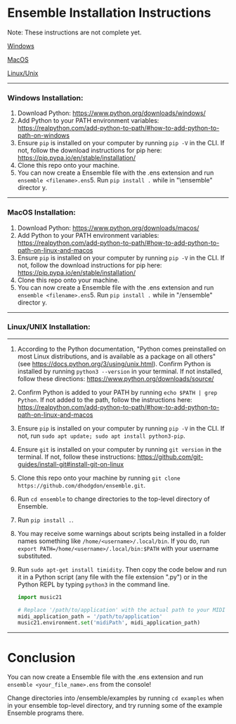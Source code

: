 # Ensemble Installation Instructions

Note: These instructions are not complete yet.

[Windows](#windows-installation)

[MacOS](#macos-installation)

[Linux/Unix](#linuxunix-installation)


___
### Windows Installation:
1. Download Python: https://www.python.org/downloads/windows/
2. Add Python to your PATH environment variables: https://realpython.com/add-python-to-path/#how-to-add-python-to-path-on-windows
3. Ensure `pip` is installed on your computer by running `pip -V` in the CLI. If not, follow the download instructions for pip here: https://pip.pypa.io/en/stable/installation/
4. Clone this repo onto your machine.
6. You can now create a Ensemble file with the .ens extension and run `ensemble <filename>.ens`5. Run `pip install .` while in "\ensemble" director
y.


___
### MacOS Installation:
1. Download Python: https://www.python.org/downloads/macos/
2. Add Python to your PATH environment variables: https://realpython.com/add-python-to-path/#how-to-add-python-to-path-on-linux-and-macos
3. Ensure `pip` is installed on your computer by running `pip -V` in the CLI. If not, follow the download instructions for pip here: https://pip.pypa.io/en/stable/installation/
4. Clone this repo onto your machine.
6. You can now create a Ensemble file with the .ens extension and run `ensemble <filename>.ens`5. Run `pip install .` while in "/ensemble" director
y.


___
### Linux/UNIX Installation:
___
1. According to the Python documentation, "Python comes preinstalled on most Linux distributions, and is available as a package on all others" (see https://docs.python.org/3/using/unix.html). Confirm Python is installed by running `python3 --version` in your terminal. If not installed, follow these directions: https://www.python.org/downloads/source/
2. Confirm Python is added to your PATH by running `echo $PATH | grep Python`. If not added to the path, follow the instructions here: https://realpython.com/add-python-to-path/#how-to-add-python-to-path-on-linux-and-macos
3. Ensure `pip` is installed on your computer by running `pip -V` in the CLI. If not, run `sudo apt update; sudo apt install python3-pip`.
4. Ensure `git` is installed on your computer by running `git version` in the terminal. If not, follow these instructions: https://github.com/git-guides/install-git#install-git-on-linux
5. Clone this repo onto your machine by running `git clone https://github.com/dhodgdon/ensemble.git`.
6. Run `cd ensemble` to change directories to the top-level directory of Ensemble.
7. Run `pip install .`.
8. You may receive some warnings about scripts being installed in a folder names something like `/home/<username>/.local/bin`. If you do, run `export PATH=/home/<username>/.local/bin:$PATH` with your username substituted.
9. Run `sudo apt-get install timidity`. Then copy the code below and run it in a Python script (any file with the file extension ".py") or in the Python REPL by typing `python3` in the command line.

    ```python
    import music21

    # Replace '/path/to/application' with the actual path to your MIDI application. Mine was located at '/usr/bin/timidity'. You can run 'which timidity' to find its path. 
    midi_application_path = '/path/to/application'
    music21.environment.set('midiPath', midi_application_path)
    ```
___

# Conclusion
You can now create a Ensemble file with the .ens extension and run `ensemble <your_file_name>.ens` from the console! 

Change directories into /ensemble/examples by running `cd examples` when in your ensemble top-level directory, and try running some of the example Ensemble programs there.